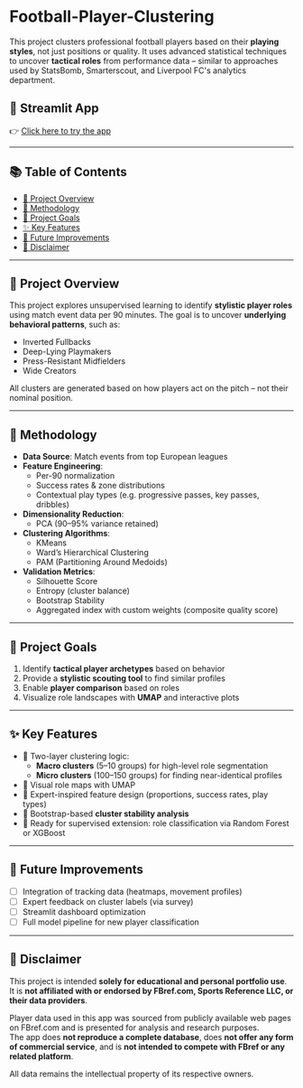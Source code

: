 # Football-Player-Clustering

This project clusters professional football players based on their **playing styles**, not just positions or quality. It uses advanced statistical techniques to uncover **tactical roles** from performance data – similar to approaches used by StatsBomb, Smarterscout, and Liverpool FC's analytics department.

## 🔗 Streamlit App  
👉 [Click here to try the app](https://scouting25.streamlit.app/)

---

## 📚 Table of Contents

- [🎯 Project Overview](#-project-overview)
- [🧪 Methodology](#-methodolodgy)
- [🎯 Project Goals](#-project-goals)
- [✨ Key Features](#-key-features)
- [🔧 Future Improvements](#-future-improvements)
- [📢 Disclaimer](#-disclaimer)

---

## 📖 Project Overview

This project explores unsupervised learning to identify **stylistic player roles** using match event data per 90 minutes. The goal is to uncover **underlying behavioral patterns**, such as:

- Inverted Fullbacks
- Deep-Lying Playmakers
- Press-Resistant Midfielders
- Wide Creators

All clusters are generated based on how players act on the pitch – not their nominal position.

---

## 🧪 Methodology

- **Data Source**: Match events from top European leagues
- **Feature Engineering**:
  - Per-90 normalization
  - Success rates & zone distributions
  - Contextual play types (e.g. progressive passes, key passes, dribbles)
- **Dimensionality Reduction**:
  - PCA (90–95% variance retained)
- **Clustering Algorithms**:
  - KMeans
  - Ward’s Hierarchical Clustering
  - PAM (Partitioning Around Medoids)
- **Validation Metrics**:
  - Silhouette Score
  - Entropy (cluster balance)
  - Bootstrap Stability
  - Aggregated index with custom weights (composite quality score)

---

## 🎯 Project Goals

1. Identify **tactical player archetypes** based on behavior
2. Provide a **stylistic scouting tool** to find similar profiles
3. Enable **player comparison** based on roles
4. Visualize role landscapes with **UMAP** and interactive plots

---

## ✨ Key Features

- 🧩 Two-layer clustering logic:
  - **Macro clusters** (5–10 groups) for high-level role segmentation
  - **Micro clusters** (100–150 groups) for finding near-identical profiles
- 🎨 Visual role maps with UMAP
- 🧠 Expert-inspired feature design (proportions, success rates, play types)
- 🔁 Bootstrap-based **cluster stability analysis**
- 🤖 Ready for supervised extension: role classification via Random Forest or XGBoost

---

## 🔧 Future Improvements

- [ ] Integration of tracking data (heatmaps, movement profiles)
- [ ] Expert feedback on cluster labels (via survey)
- [ ] Streamlit dashboard optimization
- [ ] Full model pipeline for new player classification

---

## 📢 Disclaimer

This project is intended **solely for educational and personal portfolio use**.  
It is **not affiliated with or endorsed by FBref.com, Sports Reference LLC, or their data providers**.

Player data used in this app was sourced from publicly available web pages on FBref.com and is presented for analysis and research purposes.  
The app does **not reproduce a complete database**, does **not offer any form of commercial service**, and is **not intended to compete with FBref or any related platform**.

All data remains the intellectual property of its respective owners.
